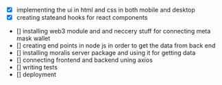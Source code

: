 - [x] implementing the ui in html and css in both mobile and desktop
- [x] creating stateand hooks for react components 
- [] installing web3 module and and neccery stuff for connecting meta mask wallet 
- [] creating end points in node js in order to get the data from back end
- [] installing moralis server package and using it for getting data 
- [] connecting frontend and backend uning axios 
- [] writing tests 
- [] deployment 


